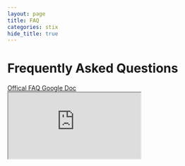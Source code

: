 ```yaml
---
layout: page
title: FAQ
categories: stix
hide_title: true
---
```


Frequently Asked Questions
===================================================

<div class="faq-btn">
<a class="btn btn-primary btn-spec" data-toggle="tooltip" title="Offical FAQ Google Doc" href="https://docs.google.com/document/d/1V5tE78N10McUq1xUOHV1RTVsOoYmiq_xt2PY1YI8bsU/pub">
    <span class="glyphicon glyphicon-list-alt"></span> Offical FAQ Google Doc
</a>
</div>

<div>
    <iframe class="faq" title="FAQ" src="https://docs.google.com/document/d/1V5tE78N10McUq1xUOHV1RTVsOoYmiq_xt2PY1YI8bsU/pub?embedded=true"></iframe>
</div>

